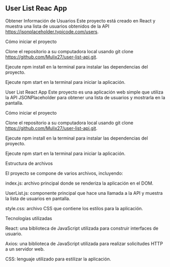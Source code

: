 ## User List Reac App

Obtener Información de Usuarios
Este proyecto está creado en React y muestra una lista de usuarios obtenidos de la API https://jsonplaceholder.typicode.com/users.


Cómo iniciar el proyecto

Clone el repositorio a su computadora local usando git clone https://github.com/Mulix27/user-list-api.git.

Ejecute npm install en la terminal para instalar las dependencias del proyecto.

Ejecute npm start en la terminal para iniciar la aplicación.

User List React App
Este proyecto es una aplicación web simple que utiliza la API JSONPlaceholder para obtener una lista de usuarios y mostrarla en la pantalla.

Cómo iniciar el proyecto

Clone el repositorio a su computadora local usando git clone https://github.com/Mulix27/user-list-api.git.

Ejecute npm install en la terminal para instalar las dependencias del proyecto.

Ejecute npm start en la terminal para iniciar la aplicación.


Estructura de archivos

El proyecto se compone de varios archivos, incluyendo:

index.js: archivo principal donde se renderiza la aplicación en el DOM.

UserList.js: componente principal que hace una llamada a la API y muestra la lista de usuarios en pantalla.

style.css: archivo CSS que contiene los estilos para la aplicación.

Tecnologías utilizadas

React: una biblioteca de JavaScript utilizada para construir interfaces de usuario.

Axios: una biblioteca de JavaScript utilizada para realizar solicitudes HTTP a un servidor web.

CSS: lenguaje utilizado para estilizar la aplicación.